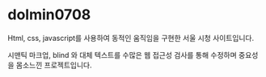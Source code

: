 # dolmin0708
Html, css, javascript를 사용하여 동적인 움직임을 구현한 서울 시청 사이트입니다. 

시맨틱 마크업, blind 와 대체 텍스트를 수많은 웹 접근성 검사를 통해 수정하며 중요성을 몸소느낀 프로젝트입니다.
